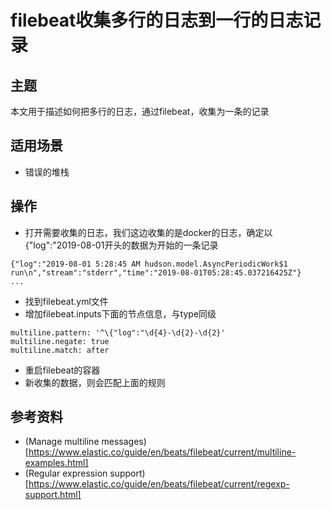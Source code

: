 # filebeat收集多行的日志到一行的日志记录

## 主题
本文用于描述如何把多行的日志，通过filebeat，收集为一条的记录

## 适用场景
- 错误的堆栈

## 操作
- 打开需要收集的日志，我们这边收集的是docker的日志，确定以{"log":"2019-08-01开头的数据为开始的一条记录
```
{"log":"2019-08-01 5:28:45 AM hudson.model.AsyncPeriodicWork$1 run\n","stream":"stderr","time":"2019-08-01T05:28:45.037216425Z"}
...
```
- 找到filebeat.yml文件
- 增加filebeat.inputs下面的节点信息，与type同级
```
multiline.pattern: '^\{"log":"\d{4}-\d{2}-\d{2}'
multiline.negate: true
multiline.match: after
```
- 重启filebeat的容器
- 新收集的数据，则会匹配上面的规则

## 参考资料
- (Manage multiline messages)[https://www.elastic.co/guide/en/beats/filebeat/current/multiline-examples.html]
- (Regular expression support)[https://www.elastic.co/guide/en/beats/filebeat/current/regexp-support.html]